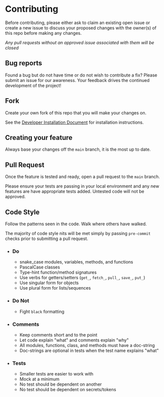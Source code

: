 # Contributing

Before contributing, please either ask to claim an existing open issue or create a new issue to discuss your proposed changes with the owner(s) of this repo before making any changes.

*Any pull requests without an approved issue associated with them will be closed*

## Bug reports

Found a bug but do not have time or do not wish to contribute a fix? Please submit an issue for our awareness. Your feedback drives the continued development of the project!

## Fork

Create your own fork of this repo that you will make your changes on.

See the [Developer Installation Document](docs/deveopment.md) for installation instructions.

## Creating your feature

Always base your changes off the `main` branch, it is the most up to date.

## Pull Request

Once the feature is tested and ready, open a pull request to the `main` branch.

Please ensure your tests are passing in your local environment and any new features are have appropriate tests added.  Untested code will not be approved.

## Code Style

Follow the patterns seen in the code. Walk where others have walked.

The majority of code style nits will be met simply by passing `pre-commit` checks prior to submitting a pull request.

- ### Do
  - snake_case modules, variables, methods, and functions
  - PascalCase classes
  - Type-hint function/method signatures
  - Use verbs for getters/setters (`get_`, `fetch_`, `pull_`, `save_`, `put_`)
  - Use singular form for objects
  - Use plural form for lists/sequences
- ### Do Not
  - Fight `black` formatting
- ### Comments
  - Keep comments short and to the point
  - Let code explain "what" and comments explain "why"
  - All modules, functions, class, and methods must have a doc-string
  - Doc-strings are optional in tests when the test name explains "what"
- ### Tests
  - Smaller tests are easier to work with
  - Mock at a minimum
  - No test should be dependent on another
  - No test should be dependent on secrets/tokens
